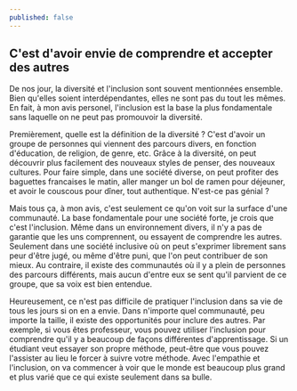 ```yaml
---
published: false
---
```

## C'est d'avoir envie de comprendre et accepter des autres

De nos jour, la diversité et l'inclusion sont souvent mentionnées ensemble. Bien qu'elles soient interdépendantes, elles ne sont pas du tout les mêmes. En fait, à mon avis personel, l'inclusion est la base la plus fondamentale sans laquelle on ne peut pas promouvoir la diversité.

Premièrement, quelle est la définition de la diversité ? C'est d'avoir un groupe de personnes qui viennent des parcours divers, en fonction d'éducation, de religion, de genre, etc. Grâce à la diversité, on peut découvrir plus facilement des nouveaux styles de penser, des nouveaux cultures. Pour faire simple, dans une société diverse, on peut profiter des baguettes francaises le matin, aller manger un bol de ramen pour déjeuner, et avoir le couscous pour dîner, tout authentique. N'est-ce pas génial ?

Mais tous ça, à mon avis, c'est seulement ce qu'on voit sur la surface d'une communauté. La base fondamentale pour une société forte, je crois que c'est l'inclusion. Même dans un environnement divers, il n'y a pas de garantie que les uns comprennent, ou essayent de comprendre les autres. Seulement dans une société inclusive où on peut s'exprimer librement sans peur d'être jugé, ou même d'être puni, que l'on peut contribuer de son mieux. Au contraire, il existe des communautés où il y a plein de personnes des parcours différents, mais aucun d'entre eux se sent qu'il parvient de ce groupe, que sa voix est bien entendue.

Heureusement, ce n'est pas difficile de pratiquer l'inclusion dans sa vie de tous les jours si on en a envie. Dans n'importe quel communauté, peu importe la taille, il existe des opportunités pour inclure des autres. Par exemple, si vous êtes professeur, vous pouvez utiliser l'inclusion pour comprendre qu'il y a beaucoup de façons différentes d'apprentissage. Si un étudiant veut essayer son propre méthode, peut-être que vous pouvez l'assister au lieu le forcer à suivre votre méthode.  Avec l'empathie et l'inclusion, on va commencer à voir que le monde est beaucoup plus grand et plus varié que ce qui existe seulement dans sa bulle. 